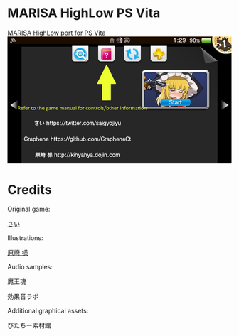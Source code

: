 # MARISA HighLow PS Vita
MARISA HighLow port for PS Vita
![alt text](https://github.com/GrapheneCt/MARISA-HighLow/raw/master/manual.jpg?raw=true)
# Credits
Original game:

[さい](https://twitter.com/saigyojiyu)

Illustrations:

[原崎 様](http://kihyahya.dojin.com)

Audio samples:

魔王魂

効果音ラボ

Additional graphical assets:

びたちー素材館
